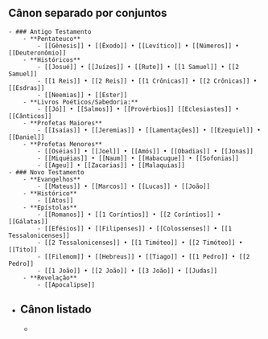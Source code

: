 ## Cânon separado por conjuntos
	- ### Antigo Testamento
		- **Pentateuco**
			- [[Gênesis]] • [[Êxodo]] • [[Levítico]] • [[Números]] • [[Deuteronômio]]
		- **Históricos**
			- [[Josué]] • [[Juízes]] • [[Rute]] • [[1 Samuel]] • [[2 Samuel]]
			- [[1 Reis]] • [[2 Reis]] • [[1 Crônicas]] • [[2 Crônicas]] • [[Esdras]]
			- [[Neemias]] • [[Ester]]
		- **Livros Poéticos/Sabedoria:**
			- [[Jó]] • [[Salmos]] • [[Provérbios]] [[Eclesiastes]] • [[Cânticos]]
		- **Profetas Maiores**
			- [[Isaías]] • [[Jeremias]] • [[Lamentações]] • [[Ezequiel]] • [[Daniel]]
		- **Profetas Menores**
			- [[Oséias]] • [[Joel]] • [[Amós]] • [[Obadias]] • [[Jonas]]
			- [[Miquéias]] • [[Naum]] • [[Habacuque]] • [[Sofonias]]
			- [[Ageu]] • [[Zacarias]] • [[Malaquias]]
	- ### Novo Testamento
		- **Evangelhos**
			- [[Mateus]] • [[Marcos]] • [[Lucas]] • [[João]]
		- **Histórico**
			- [[Atos]]
		- **Epístolas**
			- [[Romanos]] • [[1 Coríntios]] • [[2 Coríntios]] • [[Gálatas]]
			- [[Efésios]] • [[Filipenses]] • [[Colossenses]] • [[1 Tessalonicenses]]
			- [[2 Tessalonicenses]] • [[1 Timóteo]] • [[2 Timóteo]] • [[Tito]]
			- [[Filemom]] • [[Hebreus]] • [[Tiago]] • [[1 Pedro]] • [[2 Pedro]]
			- [[1 João]] • [[2 João]] • [[3 João]] • [[Judas]]
		- **Revelação**
			- [[Apocalipse]]
- ## Cânon listado
	-